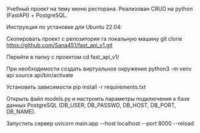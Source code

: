 Учебный проект на тему меню ресторана. Реализован CRUD на python (FastAPI) + PostgreSQL.

Инструкция по установке для Ubuntu 22.04:

Скопировать проект с репозитория га локальную машину
git clone https://github.com/Sana451/fast_api_v1.git

Перейти в папку с проектом
cd fast_api_v1/

При необходимости создать виртуальное окружение
python3 -m venv api
source api/bin/activate

Установить зависимости
pip install -r requirements.txt

Открыть файл models.py и настроить параметры подключения к базе данных PostgreSQL 
(DB_USER, DB_PASSWD, DB_HOST, DB_PORT, DB_NAME).

Запустить сервер
uvicorn main:app --host localhost --port 8000 --reload